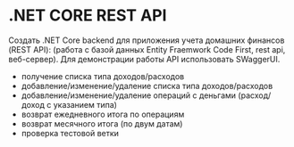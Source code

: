 # .NET CORE REST API
Создать .NET Core backend для приложения учета домашних финансов (REST API): (работа с базой данных Entity Fraemwork Code First, rest api, веб-сервер).
Для демонстрации работы API использовать SWaggerUI.
+ получение списка типа доходов/расходов
+ добавление/изменение/удаление списка типа доходов/расходов
+ добавление/изменение/удаление операций с деньгами (расход/доход с указанием типа)
+ возврат ежедневного итога по операциям
+ возврат месячного итога (по двум датам)
+ проверка тестовой ветки
